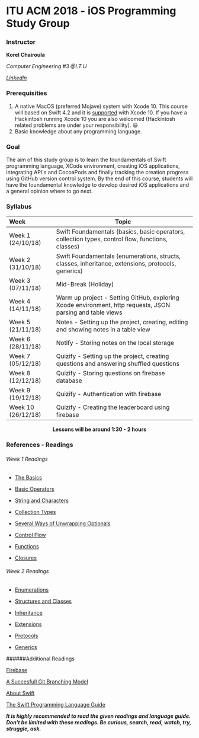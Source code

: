 # ITU ACM 2018 - iOS Programming Study Group

### Instructor

**Korel Chairoula**

*Computer Engineering #3 @I.T.U*

[*LinkedIn*](https://www.linkedin.com/in/korel-chairoula-238882121)

### Prerequisities

1.  A native MacOS (preferred Mojave) system with Xcode 10. This course will based on Swift 4.2 and it is [supported](https://swift.org/download/#using-downloads) with Xcode 10. If you have a Hackintosh running Xcode 10 you are also welcomed (Hackintosh related problems are under your responsibility). :smiley:
2. Basic knowledge about any programming language.

### Goal

The aim of this study group is to learn the foundamentals of Swift programming language, XCode environment, creating iOS applications, integrating API's and CocoaPods and finally tracking the creation progress using GitHub version control system. By the end of this course, students will have the foundamental knowledge to develop desired iOS applications and a general opinion where to go next.

### Syllabus

| Week               | Topic                                                        |
| :----------------- | ------------------------------------------------------------ |
| Week 1 (24/10/18)  | Swift Foundamentals (basics, basic operators, collection types, control flow, functions, classes) |
| Week 2 (31/10/18)  | Swift Foundamentals (enumerations, structs, classes, inheritance, extensions, protocols, generics) |
| Week 3 (07/11/18)  | Mid-Break (Holiday)                                          |
| Week 4 (14/11/18)  | Warm up project - Setting GitHub, exploring Xcode environment, http requests, JSON parsing and table views |
| Week 5 (21/11/18)  | Notes - Setting up the project, creating, editing and showing notes in a table view |
| Week 6 (28/11/18)  | Notify - Storing notes on the local storage                  |
| Week 7 (05/12/18)  | Quizify - Setting up the project, creating questions and answering shuffled questions |
| Week 8 (12/12/18)  | Quizify - Storing questions on firebase database             |
| Week 9 (19/12/18)  | Quizify - Authentication with firebase                       |
| Week 10 (26/12/18) | Quizify - Creating the leaderboard using firebase            |

<p align="center"><b>Lessons will be around 1:30 - 2 hours</b></p>

### References - Readings

###### Week 1 Readings

- [The Basics](https://docs.swift.org/swift-book/LanguageGuide/TheBasics.html)
- [Basic Operators](https://docs.swift.org/swift-book/LanguageGuide/BasicOperators.html)
- [String and Characters](https://docs.swift.org/swift-book/LanguageGuide/StringsAndCharacters.html)
- [Collection Types](https://docs.swift.org/swift-book/LanguageGuide/CollectionTypes.html)
- [Several Ways of Unwrapping Optionals](https://github.com/bundlenews/internship-daily-questions/blob/master/answers/answer1.md)

- [Control Flow](https://docs.swift.org/swift-book/LanguageGuide/ControlFlow.html)
- [Functions](https://docs.swift.org/swift-book/LanguageGuide/Functions.html)
- [Closures](https://docs.swift.org/swift-book/LanguageGuide/Closures.html)

###### Week 2 Readings

- [Enumerations](https://docs.swift.org/swift-book/LanguageGuide/Enumerations.html)
- [Structures and Classes](https://docs.swift.org/swift-book/LanguageGuide/ClassesAndStructures.html)
- [Inheritance](https://docs.swift.org/swift-book/LanguageGuide/Inheritance.html)

- [Extensions](https://docs.swift.org/swift-book/LanguageGuide/Extensions.html)
- [Protocols](https://docs.swift.org/swift-book/LanguageGuide/Protocols.html)
- [Generics](https://docs.swift.org/swift-book/LanguageGuide/Generics.html)

######Additional Readings

[Firebase](https://firebase.google.com/)

[A Succesfull Git Branching Model](https://nvie.com/posts/a-successful-git-branching-model/)

[About Swift](https://docs.swift.org/swift-book/)

[The Swift Programming Language Guide](https://docs.swift.org/swift-book/LanguageGuide/TheBasics.html)

***It is highly recommended to read the given readings and language guide. Don't be limited with these readings. Be curious, search, read, watch, try, struggle, ask.*** 
